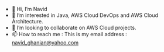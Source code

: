 - 👋 Hi, I’m Navid
- 👀 I’m interested in Java, AWS Cloud DevOps and AWS Cloud Architecture.
- 💞️ I’m looking to collaborate on AWS Cloud projects.
- 📫 How to reach me : This is my email address : navid_ghanian@yahoo.com

<!---
navid1982/navid1982 is a ✨ special ✨ repository because its `README.md` (this file) appears on your GitHub profile.
You can click the Preview link to take a look at your changes.
--->
